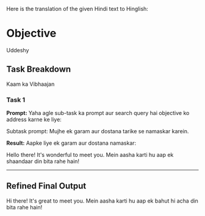 Here is the translation of the given Hindi text to Hinglish:

# Objective 

Uddeshy

## Task Breakdown

Kaam ka Vibhaajan

### Task 1

**Prompt:**
Yaha agle sub-task ka prompt aur search query hai objective ko address karne ke liye: 

Subtask prompt: Mujhe ek garam aur dostana tarike se namaskar karein.

**Result:** 
Aapke liye ek garam aur dostana namaskar:

Hello there! It's wonderful to meet you. Mein aasha karti hu aap ek shaandaar din bita rahe hain!

---  

## Refined Final Output

Hi there! It's great to meet you. Mein aasha karti hu aap ek bahut hi acha din bita rahe hain!